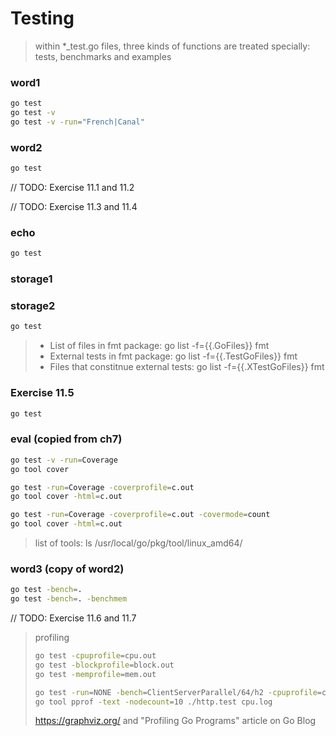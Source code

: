 # Testing

> within *_test.go files, three kinds of functions are treated specially: tests, benchmarks and examples

### word1

``` sh
go test
go test -v
go test -v -run="French|Canal"
```

### word2

``` sh
go test
```

// TODO: Exercise 11.1 and 11.2

// TODO: Exercise 11.3 and 11.4

### echo

``` sh
go test
```

### storage1

### storage2

``` sh
go test
```

> - List of files in fmt package: go list -f={{.GoFiles}} fmt
> - External tests in fmt package: go list -f={{.TestGoFiles}} fmt
> - Files that constitnue external tests: go list -f={{.XTestGoFiles}} fmt

### Exercise 11.5

``` sh
go test
```

### eval (copied from ch7)

``` sh
go test -v -run=Coverage
go tool cover

go test -run=Coverage -coverprofile=c.out
go tool cover -html=c.out

go test -run=Coverage -coverprofile=c.out -covermode=count
go tool cover -html=c.out
```

> list of tools: ls /usr/local/go/pkg/tool/linux_amd64/

### word3 (copy of word2)

``` sh
go test -bench=.
go test -bench=. -benchmem
```

// TODO: Exercise 11.6 and 11.7

> profiling
> ``` sh
> go test -cpuprofile=cpu.out
> go test -blockprofile=block.out
> go test -memprofile=mem.out
>
> go test -run=NONE -bench=ClientServerParallel/64/h2 -cpuprofile=cpu.log net/http
> go tool pprof -text -nodecount=10 ./http.test cpu.log
> ```
> https://graphviz.org/ and "Profiling Go Programs" article on Go Blog
